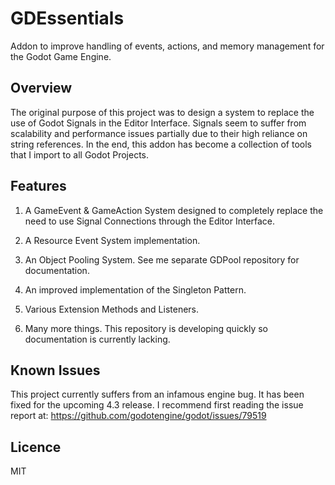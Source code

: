 GDEssentials
=================
Addon to improve handling of events, actions, and memory management for the Godot Game Engine.

Overview
----
The original purpose of this project was to design a system to replace the use of Godot Signals in the Editor Interface. Signals seem to suffer from scalability and performance issues partially due to their high reliance on string references. In the end, this addon has become a collection of tools that I import to all Godot Projects.

Features
----
1. A GameEvent & GameAction System designed to completely replace the need to use Signal Connections through the Editor Interface.

2. A Resource Event System implementation.

3. An Object Pooling System. See me separate GDPool repository for documentation.

4. An improved implementation of the Singleton Pattern.

5. Various Extension Methods and Listeners.

6. Many more things. This repository is developing quickly so documentation is currently lacking.

Known Issues
----
This project currently suffers from an infamous engine bug. It has been fixed for the upcoming 4.3 release. I recommend first reading the issue report at:
https://github.com/godotengine/godot/issues/79519

Licence
---
MIT
